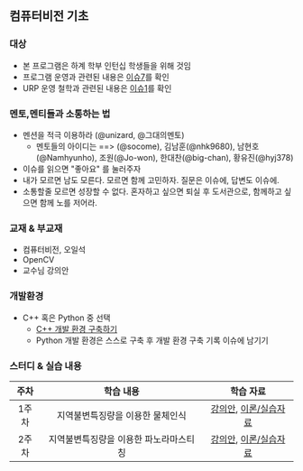 

  
## 컴퓨터비전 기초 

### 대상
- 본 프로그램은 하계 학부 인턴십 학생들을 위해 것임
- 프로그램 운영과 관련된 내용은 [이슈7](https://github.com/sejong-rcv/2019.Summer.Intern/issues/7)를 확인
- URP 운영 철학과 관련된 내용은 [이슈1](https://github.com/sejong-rcv/2019.Summer.Intern/issues/1)를 확인

### 멘토,멘티들과 소통하는 법
- 멘션을 적극 이용하라 (@unizard, @그대의멘토) 
  - 멘토들의 아이디는 ==> (@socome), 김남훈(@nhk9680), 남현호(@Namhyunho), 조원(@Jo-won), 한대찬(@big-chan), 황유진(@hyj378)
- 이슈를 읽으면 "좋아요" 를 눌러주자 
- 내가 모르면 남도 모른다. 모르면 함께 고민하자. 질문은 이슈에, 답변도 이슈에.
- 소통할줄 모르면 성장할 수 없다. 혼자하고 싶으면 퇴실 후 도서관으로, 함께하고 싶으면 함께 노를 저어라.

### 교재 & 부교재
- 컴퓨터비전, 오일석
- OpenCV
- 교수님 강의안

### 개발환경
- C++ 혹은 Python 중 선택
  - [C++ 개발 환경 구축하기](https://github.com/sejong-rcv/VisualRecognition/blob/master/1%EC%A3%BC%EC%B0%A8-%EA%B0%9C%EB%B0%9C%ED%99%98%EA%B2%BD%EA%B5%AC%EC%B6%95.pdf)
  - Python 개발 환경은 스스로 구축 후 개발 환경 구축 기록 이슈에 남기기

### 스터디 & 실습 내용

| 주차 | 학습 내용 | 학습 자료 |
|:--:|:--:|:--:|
| 1주차 | 지역불변특징량을 이용한 물체인식 | [강의안](https://www.dropbox.com/s/nixwm5t9s11vwej/CVOR.pdf?dl=0), [이론/실습자료](https://github.com/sejong-rcv/2019.Summer.Intern/issues/3)
| 2주차 | 지역불변특징량을 이용한 파노라마스티칭 | [강의안](https://www.dropbox.com/s/nixwm5t9s11vwej/CVOR.pdf?dl=0), [이론/실습자료](https://github.com/sejong-rcv/2019.Summer.Intern/issues/4)


